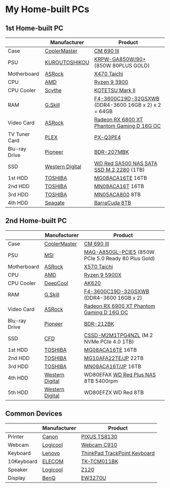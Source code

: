 # My Home-built PCs
## 1st Home-built PC
|   |Manufacturer|Product|
|---|---|---|
|Case|[CoolerMaster](https://www.coolermaster.com/)|[CM 690 III](https://www.coolermaster.com/catalog/legacy-products/cases/cm693/)|
|PSU|[KUROUTOSHIKOU](https://www.kuroutoshikou.com/)|[KRPW-GA850W/90+](https://www.kuroutoshikou.com/product/detail/krpw-ga850w-90-.html) (850W 80PLUS GOLD)|
|Motherboard|[ASRock](https://www.asrock.com/)|[X470 Taichi](https://www.asrock.com/mb/AMD/X470%20Taichi/)|
|CPU|[AMD](https://www.amd.com/)|[Ryzen 9 3900](https://www.amd.com/en/product/8931)|
|CPU Cooler|[Scythe](https://www.scythe.co.jp/)|[KOTETSU Mark II](https://www.scythe.co.jp/product/cpu-cooler/air-cooling/midrange/scktt-2100)|
|RAM|[G.Skill](https://www.gskill.com/)|[F4-3600C19D-32GSXWB](https://www.gskill.com/product/165/169/1536045873/F4-3600C19D-32GSXWB) (DDR4-3600 16GB x 2) x 2 = 64GB|
|Video Card|[ASRock](https://www.asrock.com/)|[Radeon RX 6800 XT Phantom Gaming D 16G OC](https://pg.asrock.com/Graphics-Card/AMD/Radeon%20RX%206800%20XT%20Phantom%20Gaming%20D%2016G%20OC/index.asp)|
|TV Tuner Card|[PLEX](http://www.plex-net.co.jp/)|[PX-Q3PE4](http://www.plex-net.co.jp/product/px-q3pe4/)|
|Blu-ray Drive|[Pioneer](https://global.pioneer/en/)|[BDR-207MBK](https://www.pioneerelectronics.com/PUSA/Computer/Computer+Drives/BDR-207MBK)|
|SSD|[Western Digital](https://www.westerndigital.com/)|[WD Red SA500 NAS SATA SSD M.2 2280](https://www.westerndigital.com/products/internal-drives/wd-red-sata-m-2-ssd#WDS100T1R0B) (1TB)|
|1st HDD|[TOSHIBA](https://www.global.toshiba/ww/top.html)|[MG08ACA16TE](https://toshiba.semicon-storage.com/ap-en/storage/product/data-center-enterprise/cloud-scale-capacity/articles/mg08.html) 16TB|
|2nd HDD|[TOSHIBA](https://www.global.toshiba/ww/top.html)|[MN08ACA16T](https://toshiba.semicon-storage.com/ap-en/storage/product/internal-specialty/nas/articles/mn-series.html) 16TB|
|3rd HDD|[TOSHIBA](https://www.global.toshiba/ww/top.html)|[MN05ACA800](https://toshiba.semicon-storage.com/ap-en/storage/product/internal-specialty/nas/articles/mn-series.html) 8TB|
|4th HDD|[Seagate](https://www.seagate.com/)|[BarraCuda 8TB](https://www.seagate.com/products/hard-drives/barracuda-hard-drive/)|

## 2nd Home-built PC
|   |Manufacturer|Product|
|---|---|---|
|Case|[CoolerMaster](https://www.coolermaster.com/)|[CM 690 III](https://www.coolermaster.com/catalog/legacy-products/cases/cm693/)|
|PSU|[MSI](https://www.msi.com/)|[MAG-A850GL-PCIE5](https://www.msi.com/Power-Supply/MAG-A850GL-PCIE5) (850W PCIe 5.0 Ready 80 Plus Gold)|
|Motherboard|[ASRock](https://www.asrock.com/)|[X570 Taichi](https://www.asrock.com/mb/AMD/X570%20Taichi/)|
|CPU|[AMD](https://www.amd.com/)|[Ryzen 9 5900X](https://www.amd.com/en/products/cpu/amd-ryzen-9-5900x)|
|CPU Cooler|[DeepCool](https://www.deepcool.com/)|[AK620](https://www.deepcool.com/products/Cooling/cpuaircoolers/AK620-High-Performance-CPU-Cooler-1700-AM5/2021/13067.shtml)|
|RAM|[G.Skill](https://www.gskill.com/)|[F4-3600C19D-32GSXWB](https://www.gskill.com/product/165/169/1536045873/F4-3600C19D-32GSXWB) (DDR4-3600 16GB x 2)|
|Video Card|[ASRock](https://www.asrock.com/)|[Radeon RX 6900 XT Phantom Gaming D 16G OC](https://asrock.com/Graphics-Card/AMD/Radeon%20RX%206900%20XT%20Phantom%20Gaming%20D%2016G%20OC/index.asp)|
|Blu-ray Drive|[Pioneer](https://global.pioneer/en/)|[BDR-212BK](http://www.st-trade.co.jp/product/spec-bdr212bk.html)|
|SSD|[CFD](https://www.cfd.co.jp/)|[CSSD-M2M1TPG4NZL](https://www.cfd.co.jp/consumer/product/detail/cssd-m2m1tpg4nzl.html) (M.2 NVMe PCIe 4.0 1TB)|
|1st HDD|[TOSHIBA](https://www.global.toshiba/ww/top.html)|[MG08ACA16TE](https://toshiba.semicon-storage.com/ap-en/storage/product/data-center-enterprise/cloud-scale-capacity/articles/mg08.html) 16TB|
|2nd HDD|[TOSHIBA](https://www.global.toshiba/ww/top.html)|[MG10AFA22TE/JP](https://toshiba.semicon-storage.com/ap-en/storage/product/data-center-enterprise/cloud-scale-capacity/articles/mg10f-series.html) 22TB|
|3rd HDD|[TOSHIBA](https://www.global.toshiba/ww/top.html)|[MN08ACA16T/JP](https://toshiba.semicon-storage.com/ap-en/storage/product/internal-specialty/nas/articles/mn-series.html) 16TB|
|4th HDD|[Western Digital](https://www.westerndigital.com/)|WD80EFAX [WD Red Plus NAS](https://www.westerndigital.com/products/internal-drives/wd-red-plus-sata-3-5-hdd#WD80EFZZ) 8TB 5400rpm|
|5th HDD|[Western Digital](https://www.westerndigital.com/)|WD80EFZX WD Red 8TB|

## Common Devices
|   |Manufacturer|Product|
|---|---|------|
|Printer|[Canon](https://global.canon/en/)|[PIXUS TS8130](https://faq.canon.jp/app/answers/detail/a_id/92255/)|
|Webcam|[Logicool](https://www.logicool.co.jp/)|[Webcam C910](https://support.logi.com/hc/ja/articles/360025264994)|
|Keyboard|[Lenovo](https://www.lenovo.com/)|[ThinkPad TrackPoint Keyboard](https://www.lenovo.com/jp/ja/p/accessories-and-software/keyboards-and-mice/keyboards/0b47208)|
|10Keyboard|[ELECOM](https://www.elecom.co.jp/)|[TK-TCM011BK](https://www.elecom.co.jp/products/TK-TCM011BK.html)|
|Speaker|[Logicool](https://www.logicool.co.jp/)|[Z120](https://www.logicool.co.jp/ja-jp/products/speakers/z120-compact-usb-speakers.980-000515.html)|
|Display|[BenQ](https://www.benq.com/)|[EW3270U](https://www.benq.com/ja-jp/monitor/entertainment/ew3270u.html)|
